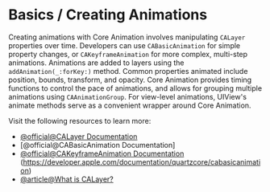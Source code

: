 # Basics / Creating Animations

Creating animations with Core Animation involves manipulating `CALayer` properties over time. Developers can use `CABasicAnimation` for simple property changes, or `CAKeyframeAnimation` for more complex, multi-step animations. Animations are added to layers using the `addAnimation(_:forKey:)` method. Common properties animated include position, bounds, transform, and opacity. Core Animation provides timing functions to control the pace of animations, and allows for grouping multiple animations using `CAAnimationGroup`. For view-level animations, UIView's animate methods serve as a convenient wrapper around Core Animation.

Visit the following resources to learn more:

- [@official@CALayer Documentation](https://developer.apple.com/documentation/quartzcore/calayer)
- [@official@CABasicAnimation Documentation]
- [@official@CAKeyframeAnimation Documentation](https://developer.apple.com/documentation/quartzcore/cakeyframeanimation)
(https://developer.apple.com/documentation/quartzcore/cabasicanimation)
- [@article@What is CALayer?](https://www.hackingwithswift.com/example-code/calayer/what-is-calayer)
